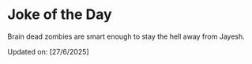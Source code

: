 # Joke of the Day

<!-- #joke -->
Brain dead zombies are smart enough to stay the hell away from Jayesh.

Updated on: [27/6/2025]
<!-- #jokeEnd -->